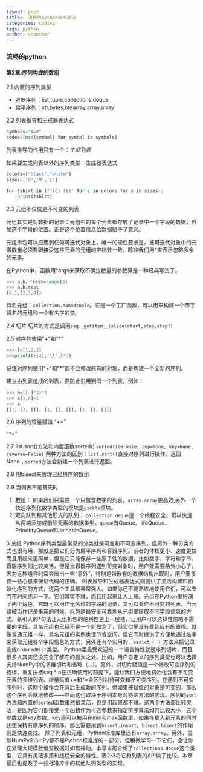 ```yaml
---
layout: post
title:  流畅的python读书笔记
categories: coding
tags: python
author: ccpocker
---
```



### 流畅的python
####  第2章:序列构成的数组

2.1 内置的序列类型
- 容器序列：list,tuple,collections.deque
- 扁平序列：str,bytes,btearray,array.array

2.2 列表推导和生成器表达式
```python
symbols="$&#"
codes=[ord(symbol) for symbol in symbols]
```
列表推导的作用只有一个：$生成列表$

如果要生成列表以外的序列类型：生成器表达式

```python
colors=["black","white"]
sizes=['S','M','L']

for tshirt in (f"{c} {s}" for c in colors for s in sizes):
    print(tshirt)
```


2.3 元组不仅仅是不可变的列表

元组其实是对数据的记录：元组中的每个元素都存放了记录中一个字段的数据，外加这个字段的位置。正是这个位置信息给数据赋予了意义。

元组拆包可以应用到任何可迭代对象上，唯一的硬性要求是，被可迭代对象中的元素数量必须要跟接受这些元素的元组的空档数一致。除非我们用*来表示忽略多余的元素。

在Python中，函数用*args来获取不确定数量的参数算是一种经典写法了。
``` python
>>> a,b，*rest=range(5)
>>> a,b,rest
(0,1,[2,3,4])
```

具名元组：```collection.namedtuple```。它是一个工厂函数，可以用来构建一个带字段名的元组和一个有名字的类。


2.4 切片
切片的方式是调用```seq._getitem__(slice(start,stop,step))```


2.5 对序列使用"+"和"*"
```python
>>> l=[1,2,3]
>>>print(l+[4],'\t',l*3)
```
记住对序列使用"+"和"*"都不会修改原有的对象，而是构建一个全新的序列。

建立由列表组成的列表，要防止引用到同一个列表。例如：
```python
>>> a=[[_]*3]*3
>>> a[1,0]=1
>>> a
[[1, [], []], [1, [], []], [1, [], []]]
```


2.6 序列的增量赋值
"+="

"*="


2.7 list.sort()方法和内置函数sorted()
```sorted(iterable, cmp=None, key=None, reverse=False)```
两种方法的区别：```list.sort()```直接对序列进行操作，返回None；```sorted```方法会新建一个列表进行返回。


2.8 用bisect来管理已经排序的数组



2.9 当列表不是首先时

1. 数组： 如果我们只需要一个只包含数字的列表，```array.array```更高效,另外一个快速序列化数字类型的模块是```pickle```模块。
2. 双向队列和其他形式的队列： ```collection.deque```是一个线程安全，可以快速从两端添加或删除元素的数据类型。```queue```有Queue、lifoQueue、PrioritityQueue和JoinableQueue。

3 总结
Python序列类型最常见的分类就是可变和不可变序列。但另外一种分类方式也很有用，那就是把它们分为扁平序列和容器序列。前者的体积更小、速度更快而且用起来更简单，但是它只能保存一些原子性的数据，比如数字、字符和字节。容器序列则比较灵活，但是当容器序列遇到可变对象时，用户就需要格外小心了，因为这种组合时常会搞出一些“意外”，特别是带嵌套的数据结构出现时，用户要多费一些心思来保证代码的正确。
列表推导和生成器表达式则提供了灵活构建和初始化序列的方式，这两个工具都异常强大。如果你还不能熟练地使用它们，可以专门花时间练习一下。它们其实不难，而且用起来让人上瘾。元组在Python里扮演了两个角色，它既可以用作无名称的字段的记录，又可以看作不可变的列表。当元组被当作记录来用的时候，拆包是最安全可靠地从元组里提取不同字段信息的方式。新引入的\*句法让元组拆包的便利性更上一层楼，让用户可以选择性忽略不需要的字段。具名元组也已经不是一个新概念了，但它似乎没有受到应有的重视。就像普通元组一样，具名元组的实例也很节省空间，但它同时提供了方便地通过名字来获取元组各个字段信息的方式，另外还有个实用的```._asdict（　）```方法来把记录变成```OrderedDict```类型。
Python里最受欢迎的一个语言特性就是序列切片，而且很多人其实还没完全了解它的强大之处。比如，用户自定义的序列类型也可以选择支持NumPy中的多维切片和省略（...）。另外，对切片赋值是一个修改可变序列的捷径。重复拼接seq * n在正确使用的前提下，能让我们方便地初始化含有不可变元素的多维列表。增量赋值+=和*=会区别对待可变和不可变序列。在遇到不可变序列时，这两个操作会在背后生成新的序列。但如果被赋值的对象是可变的，那么这个序列会就地修改——然而这也取决于序列本身对特殊方法的实现。序列的sort方法和内置的sorted函数虽然很灵活，但是用起来都不难。这两个方法都比较灵活，是因为它们都接受一个函数作为可选参数来指定排序算法如何比较大小，这个参数就是key参数。key还可以被用在min和max函数里。如果在插入新元素的同时还想保持有序序列的顺序，那么需要用到```bisect.insort```。```bisect.bisect```的作用则是快速查找。
除了列表和元组，Python标准库里还有```array.array```。另外，虽然NumPy和SciPy都不是Python标准库的一部分，但稍微学习一下它们，会让你在处理大规模数值型数据时如有神助。本章末尾介绍了```collections.deque```这个类型，它具有灵活多用和线程安全的特性。表2-3将它和列表的API做了比较。本章最后也提及了一些标准库中的其他队列类型的实现。







